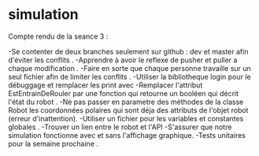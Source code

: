 # simulation
Compte rendu de la seance 3 :

-Se contenter de deux branches seulement sur github : dev et master afin d'éviter les conflits .
-Apprendre à avoir le reflexe de pusher et puller a chaque modification .
-Faire en sorte que chaque personne travaille sur un seul fichier afin de limiter les conflits .
-Utiliser la bibliotheque login pour le débuggage et remplacer les print avec 
-Remplacer l'attribut EstEntrainDeRouler par une fonction qui retourne un booléen qui décrit l'état du robot .
-Ne pas passer en parametre des méthodes de la classe Robot les coordonnées polaires qui sont déja des attributs de l'objet robot (erreur d'inattention).
-Utiliser un fichier pour les variables et constantes globales .
-Trouver un lien entre le robot et l'API 
-S'assurer que notre simulation fonctionne avec et sans l'affichage graphique. 
-Tests unitaires pour la semaine prochaine .
